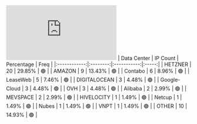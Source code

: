 ![Diagramm](https://github.com/obajay/StateSync-snapshots/blob/main/Projects/Oraichain/1/README.md)
| Data Center | IP Count | Percentage | Freq |
|:------------:|:--------:|:-----------:|:-----:|
| HETZNER | 20 | 29.85% | 🟢 |
| AMAZON | 9 | 13.43% | 🟢 |
| Contabo | 6 | 8.96% | 🟢 |
| LeaseWeb | 5 | 7.46% | 🟢 |
| DIGITALOCEAN | 3 | 4.48% | 🟢 |
| Google-Cloud | 3 | 4.48% | 🟢 |
| OVH | 3 | 4.48% | 🟢 |
| Alibaba | 2 | 2.99% | 🟢 |
| MEVSPACE | 2 | 2.99% | 🟢 |
| HIVELOCITY | 1 | 1.49% | 🟢 |
| Netcup | 1 | 1.49% | 🟢 |
| Nubes | 1 | 1.49% | 🟢 |
| VNPT | 1 | 1.49% | 🟢 |
| OTHER | 10 | 14.93% | 🟢 |